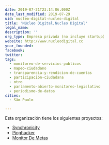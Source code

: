 ```yaml
---
date: 2019-07-21T23:14:06.000Z
date_last_modified: 2019-07-29
uid: nucleo-digital-nucleo-digital
title: 'Núcleo Digital,Nucleo Digital'
legal_name: 
description: ''
org_type: Empresa privada (no incluye startup)
website: http://www.nucleodigital.cc
year_founded: 
facebook: 
twitter: 
tags:
  - monitoreo-de-servicios-publicos
  - mapeo-ciudadano
  - transparencia-y-rendicion-de-cuentas
  - participación-ciudadana
  - otro
  - parlamento-abierto-monitoreo-legislativo
  - periodismo-de-datos
cities: 
  - São Paulo

---
```


Esta organización tiene los siguientes proyectos:

- [Synchronicity](/proyectos/synchronicity)
- [Pinghacker](/proyectos/pinghacker)
- [Monitor De Metas](/proyectos/monitor-de-metas)
